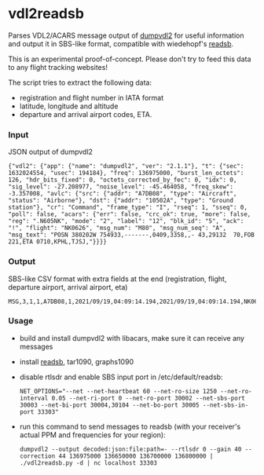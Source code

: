 
# vdl2readsb

Parses VDL2/ACARS message output of [dumpvdl2](https://github.com/szpajder/dumpvdl2) for useful information and output it in SBS-like format, compatible with wiedehopf's [readsb](https://github.com/wiedehopf/readsb).

This is an experimental proof-of-concept. Please don't try to feed this data to any flight tracking websites!

The script tries to extract the following data:
 - registration and flight number in IATA format
 - latitude, longitude and altitude
 - departure and arrival airport codes, ETA.

### Input
JSON output of dumpvdl2

    {"vdl2": {"app": {"name": "dumpvdl2", "ver": "2.1.1"}, "t": {"sec": 1632024554, "usec": 194184}, "freq": 136975000, "burst_len_octets": 126, "hdr_bits_fixed": 0, "octets_corrected_by_fec": 0, "idx": 0, "sig_level": -27.208977, "noise_level": -45.464058, "freq_skew": -3.357008, "avlc": {"src": {"addr": "A7DB08", "type": "Aircraft", "status": "Airborne"}, "dst": {"addr": "10502A", "type": "Ground station"}, "cr": "Command", "frame_type": "I", "rseq": 1, "sseq": 0, "poll": false, "acars": {"err": false, "crc_ok": true, "more": false, "reg": ".N605NK", "mode": "2", "label": "12", "blk_id": "5", "ack": "!", "flight": "NK0626", "msg_num": "M80", "msg_num_seq": "A", "msg_text": "POSN 380202W 754933,-------,0409,3358,,- 43,29132  70,FOB  221,ETA 0710,KPHL,TJSJ,"}}}}

### Output
SBS-like CSV format with extra fields at the end (registration, flight, departure airport, arrival airport, eta)

    MSG,3,1,1,A7DB08,1,2021/09/19,04:09:14.194,2021/09/19,04:09:14.194,NK0626,,,,38.03389,-75.82583,,,,,,0,N605NK,NK0626,KPHL,TJSJ,0710

### Usage
- build and install dumpvdl2 with libacars, make sure it can receive any messages
- install [readsb](https://github.com/wiedehopf/readsb), tar1090, graphs1090
- disable rtlsdr and enable SBS input port in /etc/default/readsb:

    ```NET_OPTIONS="--net --net-heartbeat 60 --net-ro-size 1250 --net-ro-interval 0.05 --net-ri-port 0 --net-ro-port 30002 --net-sbs-port 30003 --net-bi-port 30004,30104 --net-bo-port 30005 --net-sbs-in-port 33303"```
- run this command to send messages to readsb (with your receiver's actual PPM and frequencies for your region):

    ```dumpvdl2 --output decoded:json:file:path=- --rtlsdr 0 --gain 40 --correction 44 136975000 136650000 136700000 136800000 | ./vdl2readsb.py -d | nc localhost 33303```
